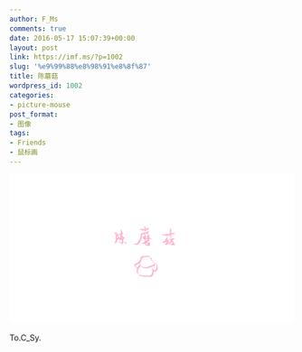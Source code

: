```yaml
---
author: F_Ms
comments: true
date: 2016-05-17 15:07:39+00:00
layout: post
link: https://imf.ms/?p=1002
slug: '%e9%99%88%e8%98%91%e8%8f%87'
title: 陈蘑菇
wordpress_id: 1002
categories:
- picture-mouse
post_format:
- 图像
tags:
- Friends
- 鼠标画
---
```


![陈蘑菇_20160515](/img/post/wp/2016/05/陈蘑菇_20160515.png)


To.C_Sy.
